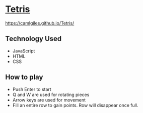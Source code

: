 # [Tetris](https://camlgiles.github.io/Tetris/)

https://camlgiles.github.io/Tetris/

## Technology Used
- JavaScript
- HTML
- CSS


## How to play
- Push Enter to start
- Q and W are used for rotating pieces
- Arrow keys are used for movement
- Fill an entire row to gain points. Row will disappear once full.


